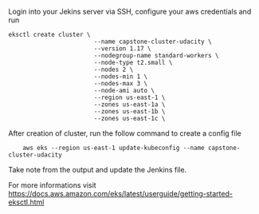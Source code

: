 Login into your Jekins server via SSH, configure your aws credentials and run


```
eksctl create cluster \
						--name capstone-cluster-udacity \
						--version 1.17 \
						--nodegroup-name standard-workers \
						--node-type t2.small \
						--nodes 2 \
						--nodes-min 1 \
						--nodes-max 3 \
						--node-ami auto \
						--region us-east-1 \
						--zones us-east-1a \
						--zones us-east-1b \
						--zones us-east-1c \
```

After creation of cluster, run the follow command to create a config file
```
    aws eks --region us-east-1 update-kubeconfig --name capstone-cluster-udacity
```

Take note from the output and update the Jenkins file.

For more informations visit https://docs.aws.amazon.com/eks/latest/userguide/getting-started-eksctl.html